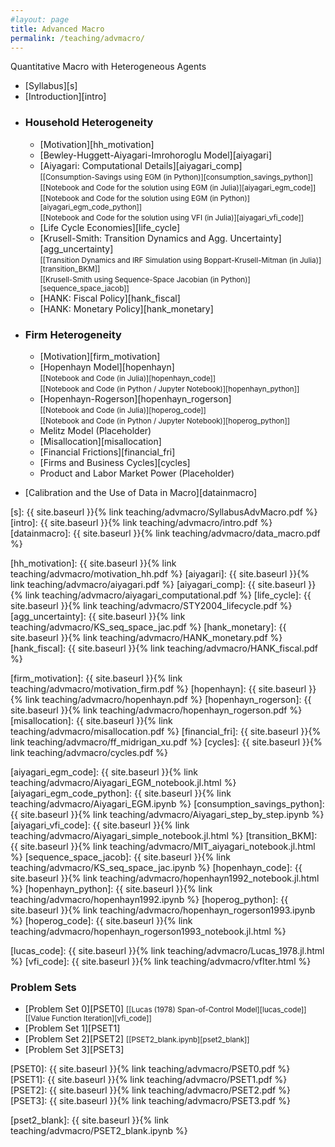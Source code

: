 ```yaml
---
#layout: page
title: Advanced Macro
permalink: /teaching/advmacro/
---
```


Quantitative Macro with Heterogeneous Agents 


- [Syllabus][s]
- [Introduction][intro]

* ### Household Heterogeneity
	- [Motivation][hh_motivation]
	- [Bewley-Huggett-Aiyagari-Imrohoroglu Model][aiyagari] 
	- [Aiyagari: Computational Details][aiyagari_comp]<br/> 
	 	<small>[[Consumption-Savings using EGM (in Python)][consumption_savings_python]] </small>
	<br/>   <small>[[Notebook and Code for the solution using EGM (in Julia)][aiyagari_egm_code]] </small>
	<br/> 	<small>[[Notebook and Code for the solution using EGM (in Python)][aiyagari_egm_code_python]] </small>
	<br/> 	<small>[[Notebook and Code for the solution using VFI (in Julia)][aiyagari_vfi_code]] </small>
	- [Life Cycle Economies][life_cycle]
	- [Krusell-Smith: Transition Dynamics and Agg. Uncertainty][agg_uncertainty]<br/> 
	<small>[[Transition Dynamics and IRF Simulation using Boppart-Krusell-Mitman (in Julia)][transition_BKM]] </small>
	<br/>  <small>[[Krusell-Smith using Sequence-Space Jacobian (in Python)][sequence_space_jacob]] </small>
	- [HANK: Fiscal Policy][hank_fiscal]
	- [HANK: Monetary Policy][hank_monetary]


* ### Firm Heterogeneity
	- [Motivation][firm_motivation]
	- [Hopenhayn Model][hopenhayn] <br/> <small>[[Notebook and Code (in Julia)][hopenhayn_code]] </small>
	<br/> 	<small>[[Notebook and Code (in Python / Jupyter Notebook)][hopenhayn_python]] </small>
	- [Hopenhayn-Rogerson][hopenhayn_rogerson]<br/>
	 	<small>[[Notebook and Code (in Julia)][hoperog_code]] </small>
	<br/> 	<small>[[Notebook and Code (in Python / Jupyter Notebook)][hoperog_python]] </small>
	-  Melitz Model (Placeholder)
	- [Misallocation][misallocation]
	- [Financial Frictions][financial_fri]
	- [Firms and Business Cycles][cycles]
	- Product and Labor Market Power (Placeholder)

- [Calibration and the Use of Data in Macro][datainmacro]

[s]: {{ site.baseurl }}{% link teaching/advmacro/SyllabusAdvMacro.pdf %}
[intro]: {{ site.baseurl }}{% link teaching/advmacro/intro.pdf %}
[datainmacro]: {{ site.baseurl }}{% link teaching/advmacro/data_macro.pdf %}


[hh_motivation]: {{ site.baseurl }}{% link teaching/advmacro/motivation_hh.pdf %}
[aiyagari]: {{ site.baseurl }}{% link teaching/advmacro/aiyagari.pdf %}
[aiyagari_comp]: {{ site.baseurl }}{% link teaching/advmacro/aiyagari_computational.pdf %}
[life_cycle]: {{ site.baseurl }}{% link teaching/advmacro/STY2004_lifecycle.pdf %}
[agg_uncertainty]: {{ site.baseurl }}{% link teaching/advmacro/KS_seq_space_jac.pdf %}
[hank_monetary]: {{ site.baseurl }}{% link teaching/advmacro/HANK_monetary.pdf %}
[hank_fiscal]: {{ site.baseurl }}{% link teaching/advmacro/HANK_fiscal.pdf %}


[firm_motivation]: {{ site.baseurl }}{% link teaching/advmacro/motivation_firm.pdf %}
[hopenhayn]: {{ site.baseurl }}{% link teaching/advmacro/hopenhayn.pdf %}
[hopenhayn_rogerson]: {{ site.baseurl }}{% link teaching/advmacro/hopenhayn_rogerson.pdf %}
[misallocation]: {{ site.baseurl }}{% link teaching/advmacro/misallocation.pdf %}
[financial_fri]: {{ site.baseurl }}{% link teaching/advmacro/ff_midrigan_xu.pdf %}
[cycles]: {{ site.baseurl }}{% link teaching/advmacro/cycles.pdf %}



[aiyagari_egm_code]: {{ site.baseurl }}{% link teaching/advmacro/Aiyagari_EGM_notebook.jl.html %}
[aiyagari_egm_code_python]: {{ site.baseurl }}{% link teaching/advmacro/Aiyagari_EGM.ipynb %}
[consumption_savings_python]: {{ site.baseurl }}{% link teaching/advmacro/Aiyagari_step_by_step.ipynb %}
[aiyagari_vfi_code]: {{ site.baseurl }}{% link teaching/advmacro/Aiyagari_simple_notebook.jl.html %}
[transition_BKM]: {{ site.baseurl }}{% link teaching/advmacro/MIT_aiyagari_notebook.jl.html %}
[sequence_space_jacob]: {{ site.baseurl }}{% link teaching/advmacro/KS_seq_space_jac.ipynb %}
[hopenhayn_code]: {{ site.baseurl }}{% link teaching/advmacro/hopenhayn1992_notebook.jl.html %}
[hopenhayn_python]: {{ site.baseurl }}{% link teaching/advmacro/hopenhayn1992.ipynb %}
[hoperog_python]: {{ site.baseurl }}{% link teaching/advmacro/hopenhayn_rogerson1993.ipynb %}
[hoperog_code]: {{ site.baseurl }}{% link teaching/advmacro/hopenhayn_rogerson1993_notebook.jl.html %}

[lucas_code]: {{ site.baseurl }}{% link teaching/advmacro/Lucas_1978.jl.html %}
[vfi_code]: {{ site.baseurl }}{% link teaching/advmacro/vfIter.html %}


### Problem Sets

* [Problem Set 0][PSET0] <small>[[Lucas (1978) Span-of-Control Model][lucas_code]] [[Value Function Iteration][vfi_code]]  </small>
* [Problem Set 1][PSET1]
* [Problem Set 2][PSET2] <small>[[PSET2_blank.ipynb][pset2_blank]] </small> 
* [Problem Set 3][PSET3]


[PSET0]: {{ site.baseurl }}{% link teaching/advmacro/PSET0.pdf %}
[PSET1]: {{ site.baseurl }}{% link teaching/advmacro/PSET1.pdf %}
[PSET2]: {{ site.baseurl }}{% link teaching/advmacro/PSET2.pdf %}
[PSET3]: {{ site.baseurl }}{% link teaching/advmacro/PSET3.pdf %}

[pset2_blank]: {{ site.baseurl }}{% link teaching/advmacro/PSET2_blank.ipynb %}



